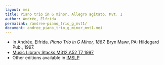 ```yaml
---
layout: mei
title: Piano trio in G minor, Allegro agitato, Mvt. 1
author: Andrée, Elfrida
permalink: /andree-piano_trio_g_mvt1/
document: andree_piano_trio_g_minor_mvt1.mei
---
```


- In Andrée, Elfrida. *Piano Trio in G Minor, 1887.* Bryn Mawr, PA: Hildegard Pub., 1997.
- <a href="https://tufts-primo.hosted.exlibrisgroup.com/permalink/f/bnf7qa/01TUN_ALMA2193046080003851" target="_blank">Music Library Stacks M312.A52 T7 1997</a>
- Other editions available in <a href="https://imslp.org/wiki/Piano_Trio_No.2_in_G_minor_(Andr%C3%A9e%2C_Elfrida)" target="_blank">IMSLP</a>
